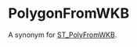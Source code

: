 # PolygonFromWKB

A synonym for [ST_PolyFromWKB](/sql-statements-structure/geographic-geometric-features/wkb/st_polyfromwkb/).